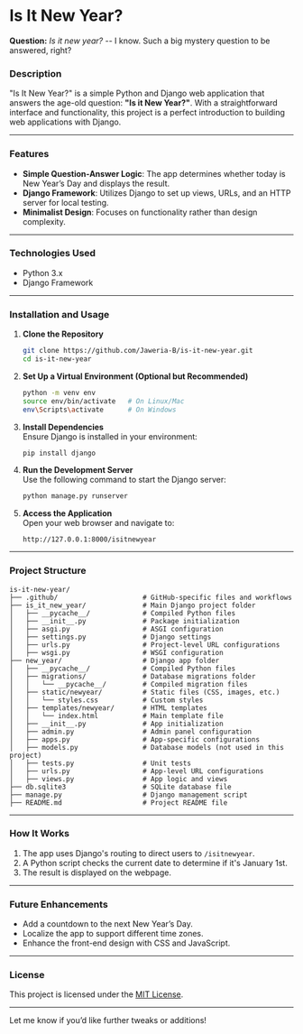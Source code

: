 # **Is It New Year?**

**Question:** *Is it new year?* -- I know. Such a big mystery question to be answered, right?


### **Description**
"Is It New Year?" is a simple Python and Django web application that answers the age-old question: **"Is it New Year?"**. With a straightforward interface and functionality, this project is a perfect introduction to building web applications with Django.

---

### **Features**
- **Simple Question-Answer Logic**: The app determines whether today is New Year’s Day and displays the result.
- **Django Framework**: Utilizes Django to set up views, URLs, and an HTTP server for local testing.
- **Minimalist Design**: Focuses on functionality rather than design complexity.

---

### **Technologies Used**
- Python 3.x
- Django Framework

---

### **Installation and Usage**

1. **Clone the Repository**  
   ```bash
   git clone https://github.com/Jaweria-B/is-it-new-year.git
   cd is-it-new-year
   ```

2. **Set Up a Virtual Environment (Optional but Recommended)**  
   ```bash
   python -m venv env
   source env/bin/activate   # On Linux/Mac
   env\Scripts\activate      # On Windows
   ```

3. **Install Dependencies**  
   Ensure Django is installed in your environment:  
   ```bash
   pip install django
   ```

4. **Run the Development Server**  
   Use the following command to start the Django server:  
   ```bash
   python manage.py runserver
   ```

5. **Access the Application**  
   Open your web browser and navigate to:  
   ```
   http://127.0.0.1:8000/isitnewyear
   ```

---

### **Project Structure**
```
is-it-new-year/
├── .github/                     # GitHub-specific files and workflows
├── is_it_new_year/              # Main Django project folder
│   ├── __pycache__/             # Compiled Python files
│   ├── __init__.py              # Package initialization
│   ├── asgi.py                  # ASGI configuration
│   ├── settings.py              # Django settings
│   ├── urls.py                  # Project-level URL configurations
│   ├── wsgi.py                  # WSGI configuration
├── new_year/                    # Django app folder
│   ├── __pycache__/             # Compiled Python files
│   ├── migrations/              # Database migrations folder
│   │   └── __pycache__/         # Compiled migration files
│   ├── static/newyear/          # Static files (CSS, images, etc.)
│   │   └── styles.css           # Custom styles
│   ├── templates/newyear/       # HTML templates
│   │   └── index.html           # Main template file
│   ├── __init__.py              # App initialization
│   ├── admin.py                 # Admin panel configuration
│   ├── apps.py                  # App-specific configurations
│   ├── models.py                # Database models (not used in this project)
│   ├── tests.py                 # Unit tests
│   ├── urls.py                  # App-level URL configurations
│   ├── views.py                 # App logic and views
├── db.sqlite3                   # SQLite database file
├── manage.py                    # Django management script
├── README.md                    # Project README file

```

---

### **How It Works**
1. The app uses Django's routing to direct users to `/isitnewyear`.
2. A Python script checks the current date to determine if it's January 1st.
3. The result is displayed on the webpage.

---

### **Future Enhancements**
- Add a countdown to the next New Year’s Day.
- Localize the app to support different time zones.
- Enhance the front-end design with CSS and JavaScript.

---

### **License**
This project is licensed under the [MIT License](LICENSE).

---

Let me know if you’d like further tweaks or additions!